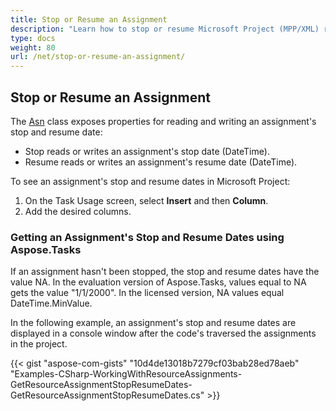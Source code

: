 ```yaml
---
title: Stop or Resume an Assignment
description: "Learn how to stop or resume Microsoft Project (MPP/XML) resource assignments using Aspose.Tasks for .NET."
type: docs
weight: 80
url: /net/stop-or-resume-an-assignment/
---
```


## **Stop or Resume an Assignment**
The [Asn](https://apireference.aspose.com/tasks/net/aspose.tasks/asn) class exposes properties for reading and writing an assignment's stop and resume date:

- Stop reads or writes an assignment's stop date (DateTime).
- Resume reads or writes an assignment's resume date (DateTime).

To see an assignment's stop and resume dates in Microsoft Project:

1. On the Task Usage screen, select **Insert** and then **Column**.
2. Add the desired columns.

### **Getting an Assignment's Stop and Resume Dates using Aspose.Tasks**
If an assignment hasn't been stopped, the stop and resume dates have the value NA. In the evaluation version of Aspose.Tasks, values equal to NA gets the value "1/1/2000". In the licensed version, NA values equal DateTime.MinValue.

In the following example, an assignment's stop and resume dates are displayed in a console window after the code's traversed the assignments in the project.

{{< gist "aspose-com-gists" "10d4de13018b7279cf03bab28ed78aeb" "Examples-CSharp-WorkingWithResourceAssignments-GetResourceAssignmentStopResumeDates-GetResourceAssignmentStopResumeDates.cs" >}}
